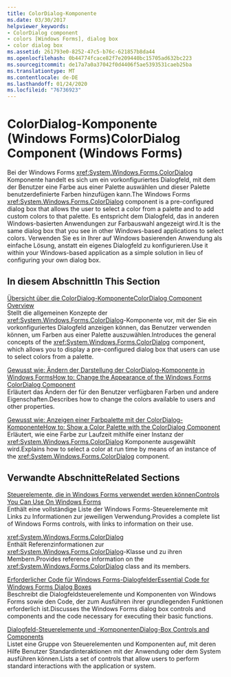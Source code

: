 ```yaml
---
title: ColorDialog-Komponente
ms.date: 03/30/2017
helpviewer_keywords:
- ColorDialog component
- colors [Windows Forms], dialog box
- color dialog box
ms.assetid: 261793e0-8252-47c5-b76c-621857b8da44
ms.openlocfilehash: 0b44774fcace82f7e209440bc15705ad632bc223
ms.sourcegitcommit: de17a7a0a37042f0d4406f5ae5393531caeb25ba
ms.translationtype: MT
ms.contentlocale: de-DE
ms.lasthandoff: 01/24/2020
ms.locfileid: "76736923"
---
```

# <a name="colordialog-component-windows-forms"></a><span data-ttu-id="2c096-102">ColorDialog-Komponente (Windows Forms)</span><span class="sxs-lookup"><span data-stu-id="2c096-102">ColorDialog Component (Windows Forms)</span></span>
<span data-ttu-id="2c096-103">Bei der Windows Forms <xref:System.Windows.Forms.ColorDialog> Komponente handelt es sich um ein vorkonfiguriertes Dialogfeld, mit dem der Benutzer eine Farbe aus einer Palette auswählen und dieser Palette benutzerdefinierte Farben hinzufügen kann.</span><span class="sxs-lookup"><span data-stu-id="2c096-103">The Windows Forms <xref:System.Windows.Forms.ColorDialog> component is a pre-configured dialog box that allows the user to select a color from a palette and to add custom colors to that palette.</span></span> <span data-ttu-id="2c096-104">Es entspricht dem Dialogfeld, das in anderen Windows-basierten Anwendungen zur Farbauswahl angezeigt wird.</span><span class="sxs-lookup"><span data-stu-id="2c096-104">It is the same dialog box that you see in other Windows-based applications to select colors.</span></span> <span data-ttu-id="2c096-105">Verwenden Sie es in Ihrer auf Windows basierenden Anwendung als einfache Lösung, anstatt ein eigenes Dialogfeld zu konfigurieren.</span><span class="sxs-lookup"><span data-stu-id="2c096-105">Use it within your Windows-based application as a simple solution in lieu of configuring your own dialog box.</span></span>  
  
## <a name="in-this-section"></a><span data-ttu-id="2c096-106">In diesem Abschnitt</span><span class="sxs-lookup"><span data-stu-id="2c096-106">In This Section</span></span>  
 [<span data-ttu-id="2c096-107">Übersicht über die ColorDialog-Komponente</span><span class="sxs-lookup"><span data-stu-id="2c096-107">ColorDialog Component Overview</span></span>](colordialog-component-overview-windows-forms.md)  
 <span data-ttu-id="2c096-108">Stellt die allgemeinen Konzepte der <xref:System.Windows.Forms.ColorDialog>-Komponente vor, mit der Sie ein vorkonfiguriertes Dialogfeld anzeigen können, das Benutzer verwenden können, um Farben aus einer Palette auszuwählen.</span><span class="sxs-lookup"><span data-stu-id="2c096-108">Introduces the general concepts of the <xref:System.Windows.Forms.ColorDialog> component, which allows you to display a pre-configured dialog box that users can use to select colors from a palette.</span></span>  
  
 [<span data-ttu-id="2c096-109">Gewusst wie: Ändern der Darstellung der ColorDialog-Komponente in Windows Forms</span><span class="sxs-lookup"><span data-stu-id="2c096-109">How to: Change the Appearance of the Windows Forms ColorDialog Component</span></span>](how-to-change-the-appearance-of-the-windows-forms-colordialog-component.md)  
 <span data-ttu-id="2c096-110">Erläutert das Ändern der für den Benutzer verfügbaren Farben und andere Eigenschaften.</span><span class="sxs-lookup"><span data-stu-id="2c096-110">Describes how to change the colors available to users and other properties.</span></span>  
  
 [<span data-ttu-id="2c096-111">Gewusst wie: Anzeigen einer Farbpalette mit der ColorDialog-Komponente</span><span class="sxs-lookup"><span data-stu-id="2c096-111">How to: Show a Color Palette with the ColorDialog Component</span></span>](how-to-show-a-color-palette-with-the-colordialog-component.md)  
 <span data-ttu-id="2c096-112">Erläutert, wie eine Farbe zur Laufzeit mithilfe einer Instanz der <xref:System.Windows.Forms.ColorDialog> Komponente ausgewählt wird.</span><span class="sxs-lookup"><span data-stu-id="2c096-112">Explains how to select a color at run time by means of an instance of the <xref:System.Windows.Forms.ColorDialog> component.</span></span>  
  
## <a name="related-sections"></a><span data-ttu-id="2c096-113">Verwandte Abschnitte</span><span class="sxs-lookup"><span data-stu-id="2c096-113">Related Sections</span></span>  
 [<span data-ttu-id="2c096-114">Steuerelemente, die in Windows Forms verwendet werden können</span><span class="sxs-lookup"><span data-stu-id="2c096-114">Controls You Can Use On Windows Forms</span></span>](controls-to-use-on-windows-forms.md)  
 <span data-ttu-id="2c096-115">Enthält eine vollständige Liste der Windows Forms-Steuerelemente mit Links zu Informationen zur jeweiligen Verwendung.</span><span class="sxs-lookup"><span data-stu-id="2c096-115">Provides a complete list of Windows Forms controls, with links to information on their use.</span></span>  
  
 <xref:System.Windows.Forms.ColorDialog>  
 <span data-ttu-id="2c096-116">Enthält Referenzinformationen zur <xref:System.Windows.Forms.ColorDialog>-Klasse und zu ihren Membern.</span><span class="sxs-lookup"><span data-stu-id="2c096-116">Provides reference information on the <xref:System.Windows.Forms.ColorDialog> class and its members.</span></span>  
  
 [<span data-ttu-id="2c096-117">Erforderlicher Code für Windows Forms-Dialogfelder</span><span class="sxs-lookup"><span data-stu-id="2c096-117">Essential Code for Windows Forms Dialog Boxes</span></span>](assetId:///VS|dv_vstechart|~\html\vbtchessentialcodeforwindowsformsdialogboxes.htm)  
 <span data-ttu-id="2c096-118">Beschreibt die Dialogfeldsteuerelemente und Komponenten von Windows Forms sowie den Code, der zum Ausführen ihrer grundlegenden Funktionen erforderlich ist.</span><span class="sxs-lookup"><span data-stu-id="2c096-118">Discusses the Windows Forms dialog box controls and components and the code necessary for executing their basic functions.</span></span>  
  
 [<span data-ttu-id="2c096-119">Dialogfeld-Steuerelemente und -Komponenten</span><span class="sxs-lookup"><span data-stu-id="2c096-119">Dialog-Box Controls and Components</span></span>](dialog-box-controls-and-components-windows-forms.md)  
 <span data-ttu-id="2c096-120">Listet eine Gruppe von Steuerelementen und Komponenten auf, mit deren Hilfe Benutzer Standardinteraktionen mit der Anwendung oder dem System ausführen können.</span><span class="sxs-lookup"><span data-stu-id="2c096-120">Lists a set of controls that allow users to perform standard interactions with the application or system.</span></span>
